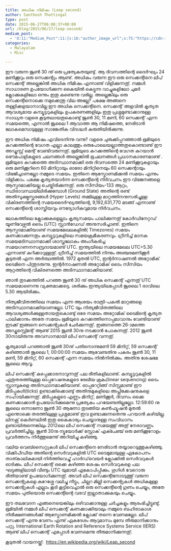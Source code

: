 ```yaml
---
title: അധിക നിമിഷം (Leap second)
author: Santhosh Thottingal
type: post
date: 2015-06-27T06:08:37+00:00
url: /blog/2015/06/27/leap-second/
medium_post:
  - 'O:11:"Medium_Post":11:{s:16:"author_image_url";s:75:"https://cdn-images-1.medium.com/fit/c/200/200/1*As1EIgy-TLEcibTNPBApCQ.jpeg";s:10:"author_url";s:31:"https://medium.com/@sthottingal";s:11:"byline_name";N;s:12:"byline_email";N;s:10:"cross_link";s:2:"no";s:2:"id";s:12:"7173cfaf40a2";s:21:"follower_notification";s:3:"yes";s:7:"license";s:11:"cc-40-by-sa";s:14:"publication_id";s:2:"-1";s:6:"status";s:6:"public";s:3:"url";s:148:"https://medium.com/@sthottingal/%E0%B4%85%E0%B4%A7%E0%B4%BF%E0%B4%95-%E0%B4%A8%E0%B4%BF%E0%B4%AE%E0%B4%BF%E0%B4%B7%E0%B4%82-leap-second-7173cfaf40a2";}'
categories:
  - Malayalam
  - Misc

---
```

<div class="_5pbx userContent" data-ft="{&quot;tn&quot;:&quot;K&quot;}">
  <p>
    ഈ വരുന്ന ജൂണ്‍ 30 നു് ഒരു പ്രത്യേകതയുണ്ടു്. ആ ദിവസത്തിന്റെ ദൈര്‍ഘ്യം 24 മണിക്കൂറും ഒരു സെക്കന്റും ആണു്. അധികം വരുന്ന ഈ ഒരു സെക്കന്റിനെ ലീപ് സെക്കന്റ് അല്ലെങ്കില്‍ അധിക നിമിഷം എന്നാണു് വിളിക്കുന്നതു്. നമ്മള്‍ സാധാരണ ഉപയോഗിക്കുന്ന കൈയില്‍ കെട്ടുന്ന വാച്ചുകളിലോ ചുമര്‍ ക്ലോക്കുകളിലോ ഒന്നും ഇതു കണ്ടെന്നു വരില്ല. അല്ലെങ്കിലും ഒരു സെക്കന്റിനൊക്കെ നമുക്കെന്തു വില അല്ലേ? പക്ഷേ അങ്ങനെ തള്ളിക്കളയാനാവില്ല ഈ അധിക സെക്കന്റിനെ. സെക്കന്റ് അളവില്‍ കൃത്യത ആവശ്യമായ കമ്പ്യൂട്ടറുകളിലും ഉപകരണങ്ങളിലും ഇതു പ്രശ്നമുണ്ടാക്കാനുള്ള സാധ്യത വളരെ കൂടുതലായതുകൊണ്ടു് ജൂണ്‍ 30, 11 മണി, 60 സെക്കന്റ് എന്ന സമയത്തെ, എന്നാല്‍ ജൂലൈ 1 ആവാത്ത ആ നിമിഷത്തെ, നേരിടാന്‍ ലോകമെമ്പാടുമുള്ള സാങ്കേതിക വിദഗ്ദ്ധര്‍ കരുതിയിരിക്കുന്നു.
  </p>

  <p>
    ഈ അധിക നിമിഷം എവിടെനിന്നു വന്നു? വളരെ ചുരുക്കിപ്പറഞ്ഞാല്‍ ഭൂമിയുടെ കറക്കത്തിന്റെ വേഗത എല്ലാ കാലത്തും ഒരുപോലെയല്ലാത്തതുകൊണ്ടാണു് ഈ അഡ്ജസ്റ്റ് മെന്റ് വേണ്ടിവരുന്നതു്. ഭൂമിയുടെ കറക്കത്തിന്റെ വേഗത കുറയാന്‍ ഭൌമപാളികളുടെ ചലനങ്ങള്‍ അല്ലെങ്കില്‍ ഭൂചലനങ്ങള്‍ പ്രധാനകാരണമാണു് . ഭൂമിയുടെ കറക്കത്തെ അടിസ്ഥാനമാക്കി ഒരു ദിവസത്തെ 24 മണിക്കൂറുകളായും ഒരു മണിക്കൂറിനെ 60 മിനിറ്റായും ഓരോ മിനിറ്റിനെയും 60 സെക്കന്റായും വിഭജിച്ചാണല്ലോ നമ്മുടെ സമയം. ഇതിനെ ആസ്ട്രോണമിക്കല്‍ സമയം എന്നും വിളിക്കാം. പക്ഷേ കൃത്യതയാര്‍ന്ന സെക്കന്റിന്റെ നിര്‍വചനം ഈ വിഭജനങ്ങളെ ആസ്പദമാക്കിയല്ല ചെയ്തിരിക്കുന്നതു്. ഒരു സീസിയം-133 ആറ്റം, സ്ഥിരാവസ്ഥയിലിരിക്കുമ്പോൾ (Ground State) അതിന്റെ രണ്ട് അതിസൂക്ഷ്മസ്തരങ്ങൾ (Hyper Levels) തമ്മിലുള്ള മാറ്റത്തിനനുസരിച്ചുള്ള വികിരണത്തിന്റെ സമയദൈർഘ്യത്തിന്റെ, 9,192,631,770 മടങ്ങ് എന്നാണു് സെക്കന്റിന്റെ ശാസ്ത്രീയവും ഔദ്യോഗികവുമായ നിര്‍വചനം.
  </p>

  <p>
    ലോകത്തിലെ ക്ലോക്കുകളെല്ലാം കൃത്യസമയം പാലിക്കുന്നതു് കോര്‍ഡിനേറ്റഡ് യൂണിവേഴ്സല്‍ ടൈം (UTC) സ്റ്റാന്‍ഡേഡ് അനുസരിച്ചാണു്. ഇതിനെ ആസ്പദമാക്കിയാണു് സമയമേഖലകളില്‍( Timezones) സമയം കണക്കാക്കുന്നതും കമ്പ്യൂട്ടറുകളിലെ സമയക്രമീകരണവും. ഗ്രീനിച്ച് മാനക സമയമടിസ്ഥാനമാക്കി ശാസ്ത്രലോകം അംഗീകരിച്ച സമയഗണനസമ്പ്രദായമാണു് UTC. ഇന്ത്യയിലെ സമയമേഖല UTC+5.30 എന്നാണു് കുറിക്കാറുള്ളതു്. ഗ്രീനിച്ച് സമയത്തില്‍ നിന്നും അഞ്ചരമണിക്കൂര്‍ കൂടുതല്‍ എന്ന അര്‍ത്ഥത്തില്‍. 1972 മുതല്‍ UTC, ഇന്റര്‍നാഷണല്‍ അറ്റോമിക് ടൈമിനെ പിന്തുടരുന്നു. ഇന്റര്‍നാഷണല്‍ അറ്റോമിക് ടൈം സീസിയം ആറ്റത്തിന്റെ വികിരണത്തെ അടിസ്ഥാനമാക്കിയാണു്.
  </p>

  <p>
    ഞാന്‍ തുടക്കത്തില്‍ പറഞ്ഞ ജൂണ്‍ 30 നു് അധിക സെക്കന്റ് എന്നതു് UTC സമയമാണെന്നു വ്യക്തമാക്കട്ടെ. ശരിക്കും ഇന്ത്യയിലപ്പോള്‍ ജൂലൈ 1 രാവിലെ 5.30 ആയിരിക്കും.
  </p>

  <p>
    നിത്യജീവിതത്തിലെ സമയം എന്ന ആശയം രാത്രി-പകല്‍ മാറ്റങ്ങളെ അടിസ്ഥാനമാക്കിയാണല്ലോ. UTC യും നിത്യജീവിതത്തിലെ ആവശ്യങ്ങള്‍ക്കുള്ളതായതുകൊണ്ടു് ഒരേ സമയം അറ്റോമിക് ടൈമിന്റെ കൃത്യത പാലിക്കാനും അതേ സമയം ഭൂമിയുടെ കറക്കത്തിനൊപ്പമാവാനും വേണ്ടിയാണു് ഇടക്ക് ഇങ്ങനെ സെക്കന്റുകള്‍ ചേര്‍ക്കുന്നതു്. ഇങ്ങനത്തെ 26-ാമത്തെ അഡ്ജസ്റ്റ്മെന്റ് ആണു് 2015 ജൂണ്‍ 30നു നടക്കാന്‍ പോകുന്നതു്. 2012 ജൂണ്‍ 30നായിരുന്നു അവസാനമായി ലീപ് സെക്കന്റ് വന്നതു്.
  </p>

  <p>
    കൃത്യമായി പറഞ്ഞാല്‍ ജൂണ്‍ 30നു് പതിനൊന്നുമണി 59 മിനിറ്റ്, 59 സെക്കന്റ് കഴിഞ്ഞാല്‍ ജൂലൈ 1, 00:00:00 സമയം ആവേണ്ടതിനു പകരം ജൂണ്‍ 30, 11 മണി, 59 മിനിറ്റ്, 60 സെക്കന്റ് എന്ന സമയം നില്‍നില്‍ക്കും. അതിനു ശേഷമേ ജൂലൈ ആവൂ.
  </p>

  <p>
    ലീപ് സെക്കന്റ് കുഴപ്പക്കാരനാവുന്നതു് പല രീതികളിലാണു്. കമ്പ്യൂട്ടറുകളില്‍ ഏതുതരത്തിലുള്ള ഓപ്പറേഷനുകളുടെ രേഖീയ ക്രമം(linear sequencing) ടൈം സ്റ്റാമ്പുകളെ അടിസ്ഥാനമാക്കിയാണു്. ഓപ്പറേറ്റിങ്ങ് സിസ്റ്റമാണു് ഈ മിടിപ്പുകള്‍(ticks) ഉണ്ടാക്കിക്കൊണ്ടു് അതിനുമുകളിലെ അപ്ലിക്കേഷനുകളെ സഹായിക്കുന്നതു്. മിടിപ്പുകളുടെ എണ്ണം മിനിറ്റ്, മണിക്കൂര്‍, ദിവസം ഒക്കെ കണക്കാക്കാന്‍ ഉപയോഗിക്കുമെന്നു പ്രത്യേകം പറയേണ്ടതില്ലല്ലോ. 12:59:60 നു ജൂലൈ ഒന്നാണോ ജൂണ്‍ 30 ആണോ തുടങ്ങിയ കണ്‍ഫ്യൂഷന്‍ മുതല്‍ എന്തൊക്കെ തരത്തിലുള്ള പ്രശ്നമാണു് ഇവ ഉണ്ടാക്കുന്നതെന്നു പറയാന്‍ കഴിയില്ല. ലിനക്സ് കെര്‍ണലില്‍ ഇതു കൈകാര്യം ചെയ്യാനുള്ള സംവിധാനം ഉണ്ടായിരുന്നെങ്കിലും 2012ലെ ലീപ് സെക്കന്റ് സമയത്തു് അതു് നേരാവണ്ണം പ്രവര്‍ത്തിച്ചില്ല. ജൂണ്‍ 30നു ന്യൂയോര്‍ക്ക് സ്റ്റോക് എക്ചേഞ്ച് ഒരു മണിക്കൂറോളം പ്രവര്‍ത്തനം നിര്‍ത്തുമെന്നു് അറിയിച്ചു കഴിഞ്ഞു.
  </p>

  <p>
    വലിയ വെബ്സൈറ്റുകള്‍ ലീപ് സെക്കന്റിനെ നേരിടാന്‍ തയ്യാറെടുത്തുകഴിഞ്ഞു. വിക്കിപീഡീയ അതിന്റെ സെര്‍വറുകളില്‍ UTC ടൈമുമായുള്ള ഏകോപനം താത്കാലികമായി നിര്‍ത്തിവെച്ചു് ഹാര്‍ഡ്‌വെയര്‍ ക്ലോക്കില്‍ സെര്‍വറുകള്‍ ഓടിക്കും. ലീപ് സെക്കന്റ് ഒക്കെ കഴിഞ്ഞ ശേഷം സെര്‍വറുകളെ പല ഘട്ടങ്ങളിലായി വീണ്ടും UTC യുമായി ഏകോപിപ്പിക്കും. ഗൂഗിള്‍ വേറൊരു രീതിയാണു് ഉപയോഗിക്കുന്നതു്. അവര്‍ ലീപ് സെക്കന്റിനോടടുത്തു് വരുന്ന സെക്കന്റുകളെ കുറേശ്ശേ വലിച്ചു നീട്ടും, ചില്ലറ മില്ലി സെക്കന്റുകള്‍ അധികമുള്ള സെക്കന്റുകള്‍ എല്ലാം കൂടി കൂട്ടിവെച്ചാല്‍ ഒരു സെക്കന്റിന്റെ ഗുണം ചെയ്യും, അതേ സമയം പുതിയൊരു സെക്കന്റിന്റെ വരവ് ഇല്ലാതാക്കുകയും ചെയ്യും.
  </p>

  <p>
    ഈ തലവേദന എങ്ങനെയെങ്കിലും ഒഴിവാക്കാനുള്ള ചര്‍ച്ചകളും ആരംഭിച്ചിട്ടുണ്ടു്. ഭൂമിയില്‍ നമ്മള്‍ ലീപ് സെക്കന്റ് കണക്കാക്കിയാലും നമ്മുടെ ബഹിരാകാശ നിരീക്ഷണങ്ങള്‍ക്കു് ആസ്ട്രോണമിക്കല്‍ ക്ലോക്ക് തന്നെ വേണമല്ലോ. ലീപ് സെക്കന്റ് എന്നു വേണം എന്നു് ഏകദേശം ആറുമാസം മുമ്പേ തീരുമാനിക്കാനും പറ്റു. International Earth Rotation and Reference Systems Service (IERS) ആണു് ലീപ് സെക്കന്റ് എപ്പോള്‍ വേണമെന്നു തീരുമാനിക്കുന്നതു്.
  </p>

  <p>
    കൂടുതല്‍ വായനയ്ക്ക്:  <a href="https://en.wikipedia.org/wiki/Leap_second">https://en.wikipedia.org/wiki/Leap_second</a>
  </p>
</div>